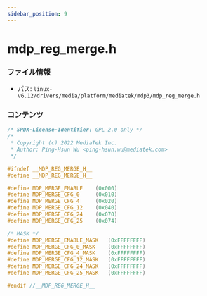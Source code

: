 ```yaml
---
sidebar_position: 9
---
```

# mdp_reg_merge.h

### ファイル情報

- パス: `linux-v6.12/drivers/media/platform/mediatek/mdp3/mdp_reg_merge.h`

### コンテンツ

```h
/* SPDX-License-Identifier: GPL-2.0-only */
/*
 * Copyright (c) 2022 MediaTek Inc.
 * Author: Ping-Hsun Wu <ping-hsun.wu@mediatek.com>
 */

#ifndef __MDP_REG_MERGE_H__
#define __MDP_REG_MERGE_H__

#define MDP_MERGE_ENABLE	(0x000)
#define MDP_MERGE_CFG_0		(0x010)
#define MDP_MERGE_CFG_4		(0x020)
#define MDP_MERGE_CFG_12	(0x040)
#define MDP_MERGE_CFG_24	(0x070)
#define MDP_MERGE_CFG_25	(0x074)

/* MASK */
#define MDP_MERGE_ENABLE_MASK	(0xFFFFFFFF)
#define MDP_MERGE_CFG_0_MASK	(0xFFFFFFFF)
#define MDP_MERGE_CFG_4_MASK	(0xFFFFFFFF)
#define MDP_MERGE_CFG_12_MASK	(0xFFFFFFFF)
#define MDP_MERGE_CFG_24_MASK	(0xFFFFFFFF)
#define MDP_MERGE_CFG_25_MASK	(0xFFFFFFFF)

#endif //__MDP_REG_MERGE_H__

```

